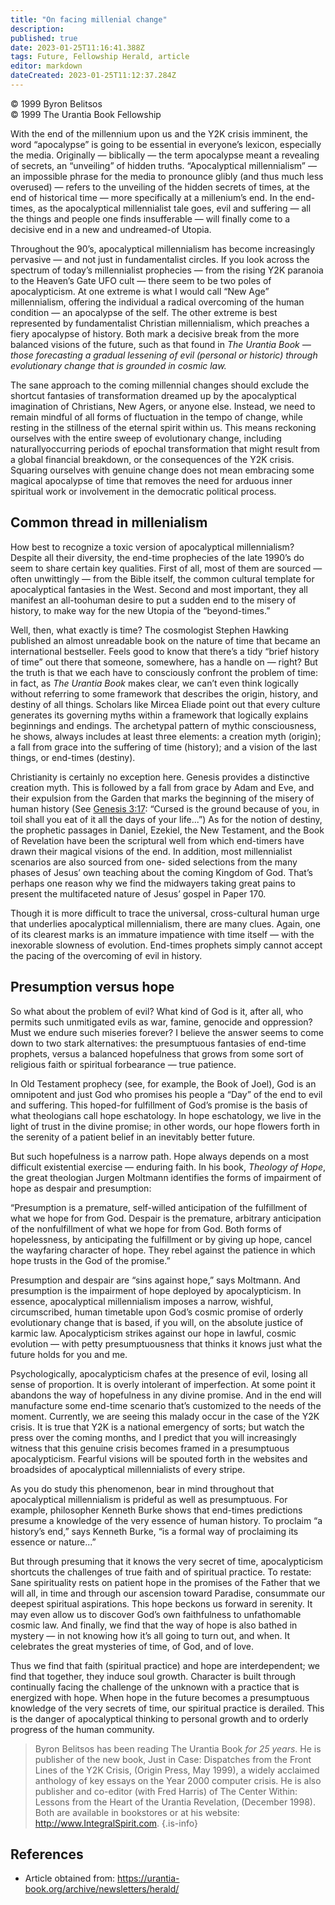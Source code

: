 ```yaml
---
title: "On facing millenial change"
description: 
published: true
date: 2023-01-25T11:16:41.388Z
tags: Future, Fellowship Herald, article
editor: markdown
dateCreated: 2023-01-25T11:12:37.284Z
---
```


<p class="v-card v-sheet theme--light grey lighten-3 px-2">© 1999 Byron Belitsos<br>© 1999 The Urantia Book Fellowship</p>

With the end of the millennium upon us and the Y2K crisis imminent, the word “apocalypse” is going to be essential in everyone’s lexicon, especially the media. Originally — biblically — the term apocalypse meant a revealing of secrets, an “unveiling” of hidden truths. “Apocalyptical millennialism” — an impossible phrase for the media to pronounce glibly (and thus much less overused) — refers to the unveiling of the hidden secrets of times, at the end of historical time — more specifically at a millenium’s end. In the end-times, as the apocalyptical millennialist tale goes, evil and suffering — all the things and people one finds insufferable — will finally come to a decisive end in a new and undreamed-of Utopia. 

Throughout the 90’s, apocalyptical millennialism has become increasingly pervasive — and not just in fundamentalist circles. If you look across the spectrum of today’s millennialist prophecies — from the rising Y2K paranoia to the Heaven’s Gate UFO cult — there seem to be two poles of apocalypticism. At one extreme is what I would call “New Age” millennialism, offering the individual a radical overcoming of the human condition — an apocalypse of the self. The other extreme is best represented by fundamentalist Christian millennialism, which preaches a fiery apocalypse of history. Both mark a decisive break from the more balanced visions of the future, such as that found in _The Urantia Book — those forecasting a gradual lessening of evil (personal or historic) through evolutionary change that is grounded in cosmic law._ 

The sane approach to the coming millennial changes should exclude the shortcut fantasies of transformation dreamed up by the apocalyptical imagination of Christians, New Agers, or anyone else. Instead, we need to remain mindful of all forms of fluctuation in the tempo of change, while resting in the stillness of the eternal spirit within us. This means reckoning ourselves with the entire sweep of evolutionary change, including naturallyoccurring periods of epochal transformation that might result from a global financial breakdown, or the consequences of the Y2K crisis. Squaring ourselves with genuine change does not mean embracing some magical apocalypse of time that removes the need for arduous inner spiritual work or involvement in the democratic political process. 

## Common thread in millenialism

How best to recognize a toxic version of apocalyptical millennialism? Despite all their diversity, the end-time prophecies of the late 1990’s do seem to share certain key qualities. First of all, most of them are sourced — often unwittingly — from the Bible itself, the common cultural template for apocalyptical fantasies in the West. Second and most important, they all manifest an all-toohuman desire to put a sudden end to the misery of history, to make way for the new Utopia of the “beyond-times.” 

Well, then, what exactly is time? The cosmologist Stephen Hawking published an almost unreadable book on the nature of time that became an international bestseller. Feels good to know that there’s a tidy “brief history of time” out there that someone, somewhere, has a handle on — right? But the truth is that we each have to consciously confront the problem of time: in fact, as _The Urantia Book_ makes clear, we can’t even think logically without referring to some framework that describes the origin, history, and destiny of all things. Scholars like Mircea Eliade point out that every culture generates its governing myths within a framework that logically explains beginnings and endings. The archetypal pattern of mythic consciousness, he shows, always includes at least three elements: a creation myth (origin); a fall from grace into the suffering of time (history); and a vision of the last things, or end-times (destiny). 

Christianity is certainly no exception here. Genesis provides a distinctive creation myth. This is followed by a fall from grace by Adam and Eve, and their expulsion from the Garden that marks the beginning of the misery of human history (See [Genesis 3:17](/en/Bible/Genesis/3#v17): “Cursed is the ground because of you, in toil shall you eat of it all the days of your life...”) As for the notion of destiny, the prophetic passages in Daniel, Ezekiel, the New Testament, and the Book of Revelation have been the scriptural well from which end-timers have drawn their magical visions of the end. In addition, most millennialist scenarios are also sourced from one- sided selections from the many phases of Jesus’ own teaching about the coming Kingdom of God. That’s perhaps one reason why we find the midwayers taking great pains to present the multifaceted nature of Jesus’ gospel in Paper 170. 

Though it is more difficult to trace the universal, cross-cultural human urge that underlies apocalyptical millennialism, there are many clues. Again, one of its clearest marks is an immature impatience with time itself — with the inexorable slowness of evolution. End-times prophets simply cannot accept the pacing of the overcoming of evil in history.  

## Presumption versus hope

So what about the problem of evil? What kind of God is it, after all, who permits such unmitigated evils as war, famine, genocide and oppression? Must we endure such miseries forever? I believe the answer seems to come down to two stark alternatives: the presumptuous fantasies of end-time prophets, versus a balanced hopefulness that grows from some sort of religious faith or spiritual forbearance — true patience. 

In Old Testament prophecy (see, for example, the Book of Joel), God is an omnipotent and just God who promises his people a “Day” of the end to evil and suffering. This hoped-for fulfillment of God’s promise is the basis of what theologians call hope eschatology. In hope eschatology, we live in the light of trust in the divine promise; in other words, our hope flowers forth in the serenity of a patient belief in an inevitably better future. 

But such hopefulness is a narrow path. Hope always depends on a most difficult existential exercise — enduring faith. In his book, _Theology of Hope_, the great theologian Jurgen Moltmann identifies the forms of impairment of hope as despair and presumption: 

“Presumption is a premature, self-willed anticipation of the fulfillment of what we hope for from God. Despair is the premature, arbitrary anticipation of the nonfulfillment of what we hope for from God. Both forms of hopelessness, by anticipating the fulfillment or by giving up hope, cancel the wayfaring character of hope. They rebel against the patience in which hope trusts in the God of the promise.” 

Presumption and despair are “sins against hope,” says Moltmann. And presumption is the impairment of hope deployed by apocalypticism. In essence, apocalyptical millennialism imposes a narrow, wishful, circumscribed, human timetable upon God’s cosmic promise of orderly evolutionary change that is based, if you will, on the absolute justice of karmic law. Apocalypticism strikes against our hope in lawful, cosmic evolution — with petty presumptuousness that thinks it knows just what the future holds for you and me. 

Psychologically, apocalypticism chafes at the presence of evil, losing all sense of proportion. It is overly intolerant of imperfection. At some point it abandons the way of hopefulness in any divine promise. And in the end will manufacture some end-time scenario that’s customized to the needs of the moment. Currently, we are seeing this malady occur in the case of the Y2K crisis. It is true that Y2K is a national emergency of sorts; but watch the press over the coming months, and I predict that you will increasingly witness that this genuine crisis becomes framed in a presumptuous apocalypticism. Fearful visions will be spouted forth in the websites and broadsides of apocalyptical millennialists of every stripe. 

As you do study this phenomenon, bear in mind throughout that apocalyptical millennialism is prideful as well as presumptuous. For example, philosopher Kenneth Burke shows that end-times predictions presume a knowledge of the very essence of human history. To proclaim “a history’s end,” says Kenneth Burke, “is a formal way of proclaiming its essence or nature...” 

But through presuming that it knows the very secret of time, apocalypticism shortcuts the challenges of true faith and of spiritual practice. To restate: Sane spirituality rests on patient hope in the promises of the Father that we will all, in time and through our ascension toward Paradise, consummate our deepest spiritual aspirations. This hope beckons us forward in serenity. It may even allow us to discover God’s own faithfulness to unfathomable cosmic law. And finally, we find that the way of hope is also bathed in mystery — in not knowing how it’s all going to turn out, and when. It celebrates the great mysteries of time, of God, and of love. 

Thus we find that faith (spiritual practice) and hope are interdependent; we find that together, they induce soul growth. Character is built through continually facing the challenge of the unknown with a practice that is energized with hope. When hope in the future becomes a presumptuous knowledge of the very secrets of time, our spiritual practice is derailed. This is the danger of apocalyptical thinking to personal growth and to orderly progress of the human community.

> Byron Belitsos has been reading The Urantia Book _for 25 years_. He is publisher of the new book, Just in Case: Dispatches from the Front Lines of the Y2K Crisis, (Origin Press, May 1999), a widely acclaimed anthology of key essays on the Year 2000 computer crisis. He is also publisher and co-editor (with Fred Harris) of The Center Within: Lessons from the Heart of the Urantia Revelation, (December 1998). Both are available in bookstores or at his website: http://www.IntegralSpirit.com.
{.is-info}

## References

- Article obtained from: https://urantia-book.org/archive/newsletters/herald/